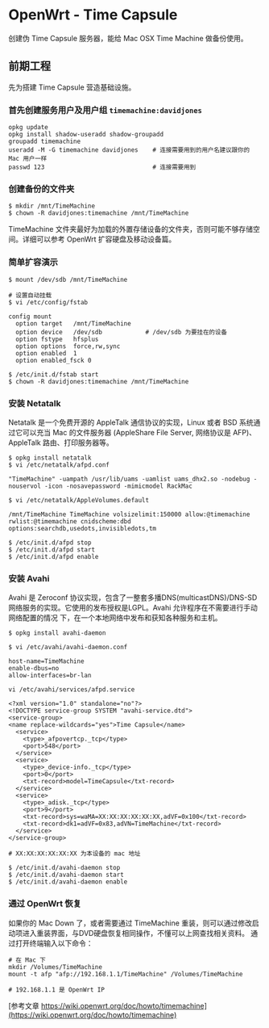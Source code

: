 <!-- title: OpenWrt - Time Capsule -->
<!-- author: <David Jones qowera@qq.com> -->
<!-- date: 2016年02月28日15:58:37 -->
<!-- category: openwrt -->
<!-- tag: openwrt,路由器,Time Capsule,Netatalk,Avahi -->

# OpenWrt - Time Capsule

创建伪 Time Capsule 服务器，能给 Mac OSX Time Machine 做备份使用。

## 前期工程

先为搭建 Time Capsule 营造基础设施。

### 首先创建服务用户及用户组 `timemachine:davidjones`

```
opkg update
opkg install shadow-useradd shadow-groupadd
groupadd timemachine
useradd -M -G timemachine davidjones    # 连接需要用到的用户名建议跟你的 Mac 用户一样
passwd 123                              # 连接需要用到
```

### 创建备份的文件夹

```
$ mkdir /mnt/TimeMachine
$ chown -R davidjones:timemachine /mnt/TimeMachine
```

TimeMachine 文件夹最好为加载的外置存储设备的文件夹，否则可能不够存储空间。详细可以参考 OpenWrt 扩容硬盘及移动设备篇。

### 简单扩容演示

```
$ mount /dev/sdb /mnt/TimeMachine

# 设置自动挂载
$ vi /etc/config/fstab

config mount
  option target   /mnt/TimeMachine
  option device   /dev/sdb            # /dev/sdb 为要挂在的设备
  option fstype   hfsplus
  option options  force,rw,sync
  option enabled  1
  option enabled_fsck 0

$ /etc/init.d/fstab start
$ chown -R davidjones:timemachine /mnt/TimeMachine
```

### 安装 Netatalk

Netatalk 是一个免费开源的 AppleTalk 通信协议的实现，Linux 或者 BSD 系统通过它可以充当 Mac 的文件服务器 (AppleShare File Server, 网络协议是 AFP)、AppleTalk 路由、打印服务器等。

```
$ opkg install netatalk
$ vi /etc/netatalk/afpd.conf

"TimeMachine" -uampath /usr/lib/uams -uamlist uams_dhx2.so -nodebug -nouservol -icon -nosavepassword -mimicmodel RackMac

$ vi /etc/netatalk/AppleVolumes.default

/mnt/TimeMachine TimeMachine volsizelimit:150000 allow:@timemachine rwlist:@timemachine cnidscheme:dbd options:searchdb,usedots,invisibledots,tm

$ /etc/init.d/afpd stop
$ /etc/init.d/afpd start
$ /etc/init.d/afpd enable
```

### 安装 Avahi

Avahi 是 Zeroconf 协议实现，包含了一整套多播DNS(multicastDNS)/DNS-SD网络服务的实现。它使用的发布授权是LGPL。Avahi 允许程序在不需要进行手动网络配置的情况 下，在一个本地网络中发布和获知各种服务和主机。

```
$ opkg install avahi-daemon

$ vi /etc/avahi/avahi-daemon.conf

host-name=TimeMachine
enable-dbus=no
allow-interfaces=br-lan

vi /etc/avahi/services/afpd.service

<?xml version="1.0" standalone="no"?>
<!DOCTYPE service-group SYSTEM "avahi-service.dtd">
<service-group>
<name replace-wildcards="yes">Time Capsule</name>
  <service>
    <type>_afpovertcp._tcp</type>
    <port>548</port>
  </service>
  <service>
    <type>_device-info._tcp</type>
    <port>0</port>
    <txt-record>model=TimeCapsule</txt-record>
  </service>
  <service>
    <type>_adisk._tcp</type>
    <port>9</port>
    <txt-record>sys=waMA=XX:XX:XX:XX:XX:XX,adVF=0x100</txt-record>
    <txt-record>dk1=adVF=0x83,adVN=TimeMachine</txt-record>
  </service>
</service-group>

# XX:XX:XX:XX:XX:XX 为本设备的 mac 地址

$ /etc/init.d/avahi-daemon stop
$ /etc/init.d/avahi-daemon start
$ /etc/init.d/avahi-daemon enable
```

### 通过 OpenWrt 恢复

如果你的 Mac Down 了，或者需要通过 TimeMachine 重装，则可以通过修改启动项进入重装界面，与DVD硬盘恢复相同操作，不懂可以上网查找相关资料。
通过打开终端输入以下命令：

```
# 在 Mac 下
mkdir /Volumes/TimeMachine
mount -t afp "afp://192.168.1.1/TimeMachine" /Volumes/TimeMachine

# 192.168.1.1 是 OpenWrt IP
```

[参考文章 https://wiki.openwrt.org/doc/howto/timemachine](https://wiki.openwrt.org/doc/howto/timemachine)